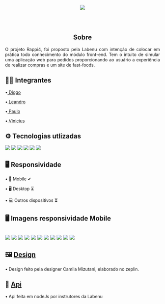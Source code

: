 <p align="center">
  <img ="center" src="https://i.imgur.com/eDT4NvW.png">
<p/>
<br></br>
<h2 align="center">Sobre</h2>
<p align="justify">O projeto Rappi4, foi proposto pela Labenu com intenção de colocar em prática todo conhecimento do módulo front-end. Tem o intuito de simular uma aplicação web para pedidos proporcionando ao usuário a experiência de realizar compras e um site de fast-foods.</p>

<h2>👨‍💻 Integrantes</h2>
<p>•<a href="https://github.com/DiogoB0mfim"> Diogo</a></p> 
<p>•<a href="https://github.com/Leandro-P"> Leandro</a></p>
<p>•<a href="https://github.com/PauloJunior10"> Paulo</a></p>
<p>•<a href="https://github.com/viniciusmarinho22"> Vinicius</a></p>

<h2>⚙ Tecnologias utlizadas</h2>
<img src="https://img.shields.io/badge/React-20232A?style=for-the-badge&logo=react&logoColor=61DAFB"/>
<img src="https://img.shields.io/badge/Material--UI-0081CB?style=for-the-badge&logo=material-ui&logoColor=white"/>
<img src="https://i.imgur.com/HZ4sIcH.png"/>
<img src="https://img.shields.io/badge/React_Router-CA4245?style=for-the-badge&logo=react-router&logoColor=white"/>
<img src="https://img.shields.io/badge/styled--components-DB7093?style=for-the-badge&logo=styledcomponents&logoColor=white"/>
<img src="https://i.imgur.com/tbWvxRj.png"/>

<h2>🖥 Responsividade</h2>
<p>• 📱 Mobile ✔</p>
<p>• 🖥 Desktop ⏳</p>
<p>• 💻 Outros dispositivos ⏳</p>

<h2>🖥 Imagens responsividade Mobile<h2>
<img src="https://i.imgur.com/rP5Rpmx.png"/>
<img src="https://i.imgur.com/eWGrFYm.png"/>
<img src="https://i.imgur.com/Truwyhe.png"/>
<img src="https://i.imgur.com/DyOljPy.png"/>
<img src="https://i.imgur.com/JaNZUA1.png"/>
<img src="https://i.imgur.com/jzL7Yn5.png"/>
<img src="https://i.imgur.com/tkWdxzo.png"/>
<img src="https://i.imgur.com/Cmm6SIt.png"/>
<img src="https://i.imgur.com/r56PraA.png"/>
<img src="https://i.imgur.com/FKeXAZ3.png"/>
<img src="https://i.imgur.com/Ml88dGl.png"/>

<h2>🖼 <a href="https://app.zeplin.io/project/5dd5ae92669af1bc817c8359/flow/620a92ee1e45cba61eac5bce">Design</a></h2>
<p>• Design feito pela designer Camila Mizutani, elaborado no zeplin.</p>

<h2>🔗 <a href="https://documenter.getpostman.com/view/7549981/SWTEdGtT">Api</a></h2>
<p>• Api feita em nodeJs por instrutores da Labenu</p>
